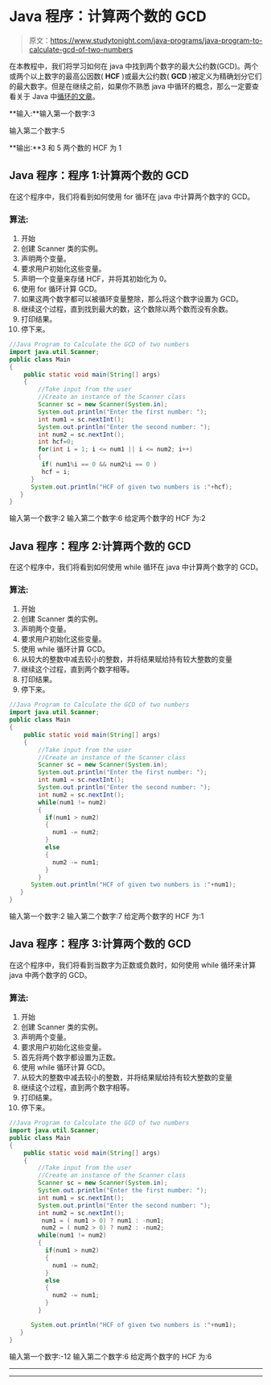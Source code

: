 # Java 程序：计算两个数的 GCD 

> 原文：<https://www.studytonight.com/java-programs/java-program-to-calculate-gcd-of-two-numbers>

在本教程中，我们将学习如何在 java 中找到两个数字的最大公约数(GCD)。两个或两个以上数字的最高公因数( **HCF** )或最大公约数( **GCD** )被定义为精确划分它们的最大数字。但是在继续之前，如果你不熟悉 java 中循环的概念，那么一定要查看关于 Java 中[循环的文章](https://www.studytonight.com/java/loops-in-java.php)。

**输入:**输入第一个数字:3

输入第二个数字:5

**输出:**3 和 5 两个数的 HCF 为 1

## Java 程序：程序 1:计算两个数的 GCD 

在这个程序中，我们将看到如何使用 for 循环在 java 中计算两个数字的 GCD。

### 算法:

1.  开始
2.  创建 Scanner 类的实例。
3.  声明两个变量。
4.  要求用户初始化这些变量。
5.  声明一个变量来存储 HCF，并将其初始化为 0。
6.  使用 for 循环计算 GCD。
7.  如果这两个数字都可以被循环变量整除，那么将这个数字设置为 GCD。
8.  继续这个过程，直到找到最大的数，这个数除以两个数而没有余数。
9.  打印结果。
10.  停下来。

```java
//Java Program to Calculate the GCD of two numbers
import java.util.Scanner;  
public class Main   
{  
    public static void main(String[] args)    
    {
        //Take input from the user
        //Create an instance of the Scanner class
        Scanner sc = new Scanner(System.in); 
        System.out.println("Enter the first number: ");  
        int num1 = sc.nextInt();  
        System.out.println("Enter the second number: ");  
        int num2 = sc.nextInt();  
        int hcf=0;
        for(int i = 1; i <= num1 || i <= num2; i++) 
        {
         if( num1%i == 0 && num2%i == 0 )
         hcf = i;
      }
      System.out.println("HCF of given two numbers is :"+hcf);
   }  
} 
```

输入第一个数字:2
输入第二个数字:6
给定两个数字的 HCF 为:2

## Java 程序：程序 2:计算两个数的 GCD 

在这个程序中，我们将看到如何使用 while 循环在 java 中计算两个数字的 GCD。

### 算法:

1.  开始
2.  创建 Scanner 类的实例。
3.  声明两个变量。
4.  要求用户初始化这些变量。
5.  使用 while 循环计算 GCD。
6.  从较大的整数中减去较小的整数，并将结果赋给持有较大整数的变量
7.  继续这个过程，直到两个数字相等。
8.  打印结果。
9.  停下来。

```java
//Java Program to Calculate the GCD of two numbers
import java.util.Scanner;  
public class Main   
{  
    public static void main(String[] args)    
    {
        //Take input from the user
        //Create an instance of the Scanner class
        Scanner sc = new Scanner(System.in); 
        System.out.println("Enter the first number: ");  
        int num1 = sc.nextInt();  
        System.out.println("Enter the second number: ");  
        int num2 = sc.nextInt();  
        while(num1 != num2) 
        {
          if(num1 > num2) 
          {
            num1 -= num2;
          }
          else 
          {
            num2 -= num1;
          }
        }
      System.out.println("HCF of given two numbers is :"+num1);
   }  
} 
```

输入第一个数字:2
输入第二个数字:7
给定两个数字的 HCF 为:1

## Java 程序：程序 3:计算两个数的 GCD 

在这个程序中，我们将看到当数字为正数或负数时，如何使用 while 循环来计算 java 中两个数字的 GCD。

### 算法:

1.  开始
2.  创建 Scanner 类的实例。
3.  声明两个变量。
4.  要求用户初始化这些变量。
5.  首先将两个数字都设置为正数。
6.  使用 while 循环计算 GCD。
7.  从较大的整数中减去较小的整数，并将结果赋给持有较大整数的变量
8.  继续这个过程，直到两个数字相等。
9.  打印结果。
10.  停下来。

```java
//Java Program to Calculate the GCD of two numbers
import java.util.Scanner;  
public class Main   
{  
    public static void main(String[] args)    
    {
        //Take input from the user
        //Create an instance of the Scanner class
        Scanner sc = new Scanner(System.in); 
        System.out.println("Enter the first number: ");  
        int num1 = sc.nextInt();  
        System.out.println("Enter the second number: ");  
        int num2 = sc.nextInt();  
         num1 = ( num1 > 0) ? num1 : -num1;
         num2 = ( num2 > 0) ? num2 : -num2;
        while(num1 != num2) 
        {
          if(num1 > num2) 
          {
            num1 -= num2;
          }
          else 
          {
            num2 -= num1;
          }
        }

      System.out.println("HCF of given two numbers is :"+num1);
   }  
} 
```

输入第一个数字:-12
输入第二个数字:6
给定两个数字的 HCF 为:6

* * *

* * *